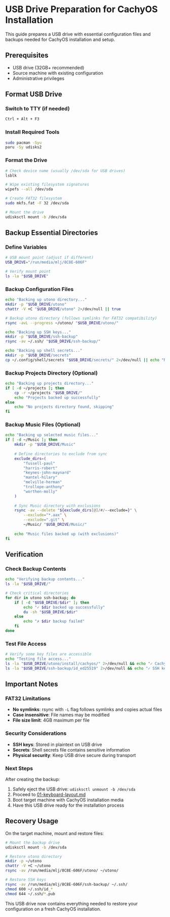 # USB Drive Preparation for CachyOS Installation

This guide prepares a USB drive with essential configuration files and backups needed for CachyOS installation and setup.

## Prerequisites

- USB drive (32GB+ recommended)
- Source machine with existing configuration
- Administrative privileges

## Format USB Drive

### Switch to TTY (if needed)
```bash
Ctrl + Alt + F3
```

### Install Required Tools
```bash
sudo pacman -Syu
paru -Sy udisks2
```

### Format the Drive
```bash
# Check device name (usually /dev/sda for USB drives)
lsblk

# Wipe existing filesystem signatures
wipefs --all /dev/sda

# Create FAT32 filesystem
sudo mkfs.fat -F 32 /dev/sda

# Mount the drive
udisksctl mount -b /dev/sda
```

## Backup Essential Directories

### Define Variables
```bash
# USB mount point (adjust if different)
USB_DRIVE="/run/media/mlj/8C8E-606F"

# Verify mount point
ls -la "$USB_DRIVE"
```

### Backup Configuration Files
```bash
echo "Backing up utono directory..."
mkdir -p "$USB_DRIVE/utono"
chattr -V +C "$USB_DRIVE/utono" 2>/dev/null || true

# Backup utono directory (follows symlinks for FAT32 compatibility)
rsync -avL --progress ~/utono/ "$USB_DRIVE/utono/"

echo "Backing up SSH keys..."
mkdir -p "$USB_DRIVE/ssh-backup"
rsync -av ~/.ssh/ "$USB_DRIVE/ssh-backup/"

echo "Backing up shell secrets..."
mkdir -p "$USB_DRIVE/secrets"
cp ~/.config/shell/secrets "$USB_DRIVE/secrets/" 2>/dev/null || echo "No shell secrets found"
```

### Backup Projects Directory (Optional)
```bash
echo "Backing up projects directory..."
if [ -d ~/projects ]; then
    cp -r ~/projects "$USB_DRIVE/"
    echo "Projects backed up successfully"
else
    echo "No projects directory found, skipping"
fi
```

### Backup Music Files (Optional)
```bash
echo "Backing up selected music files..."
if [ -d ~/Music ]; then
    mkdir -p "$USB_DRIVE/Music"
    
    # Define directories to exclude from sync
    exclude_dirs=(
        "fussell-paul" 
        "harris-robert" 
        "keynes-john-maynard" 
        "mantel-hilary" 
        "melville-herman" 
        "trollope-anthony" 
        "worthen-molly"
    )
    
    # Sync Music directory with exclusions
    rsync -av --delete "${exclude_dirs[@]/#/--exclude=}" \
        --exclude="*.aax" \
        --exclude=".git" \
        ~/Music/ "$USB_DRIVE/Music/"
    
    echo "Music files backed up (with exclusions)"
fi
```

## Verification

### Check Backup Contents
```bash
echo "Verifying backup contents..."
ls -la "$USB_DRIVE/"

# Check critical directories
for dir in utono ssh-backup; do
    if [ -d "$USB_DRIVE/$dir" ]; then
        echo "✓ $dir backed up successfully"
        du -sh "$USB_DRIVE/$dir"
    else
        echo "✗ $dir backup failed"
    fi
done
```

### Test File Access
```bash
# Verify some key files are accessible
echo "Testing file access..."
ls -la "$USB_DRIVE/utono/install/cachyos/" 2>/dev/null && echo "✓ CachyOS configs accessible" || echo "✗ CachyOS configs missing"
ls -la "$USB_DRIVE/ssh-backup/id_ed25519" 2>/dev/null && echo "✓ SSH keys accessible" || echo "✗ SSH keys missing"
```

## Important Notes

### FAT32 Limitations
- **No symlinks**: rsync with `-L` flag follows symlinks and copies actual files
- **Case insensitive**: File names may be modified
- **File size limit**: 4GB maximum per file

### Security Considerations
- **SSH keys**: Stored in plaintext on USB drive
- **Secrets**: Shell secrets file contains sensitive information
- **Physical security**: Keep USB drive secure during transport

### Next Steps
After creating the backup:
1. Safely eject the USB drive: `udisksctl unmount -b /dev/sda`
2. Proceed to [01-keyboard-layout.md](01-keyboard-layout.md)
3. Boot target machine with CachyOS installation media
4. Have this USB drive ready for the installation process

## Recovery Usage

On the target machine, mount and restore files:
```bash
# Mount the backup drive
udisksctl mount -b /dev/sda

# Restore utono directory
mkdir -p ~/utono
chattr -V +C ~/utono
rsync -av /run/media/mlj/8C8E-606F/utono/ ~/utono/

# Restore SSH keys
rsync -av /run/media/mlj/8C8E-606F/ssh-backup/ ~/.ssh/
chmod 600 ~/.ssh/id_*
chmod 644 ~/.ssh/*.pub
```

This USB drive now contains everything needed to restore your configuration on a fresh CachyOS installation.
